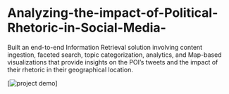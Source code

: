 # Analyzing-the-impact-of-Political-Rhetoric-in-Social-Media-
Built an end-to-end Information Retrieval solution involving content ingestion, faceted search, topic categorization, analytics, and Map-based visualizations that provide insights on the POI’s tweets and the impact of their rhetoric in their geographical location.

[![project demo](https://www.youtube.com/watch?v=8Y1Ar7uyVuQ)]
